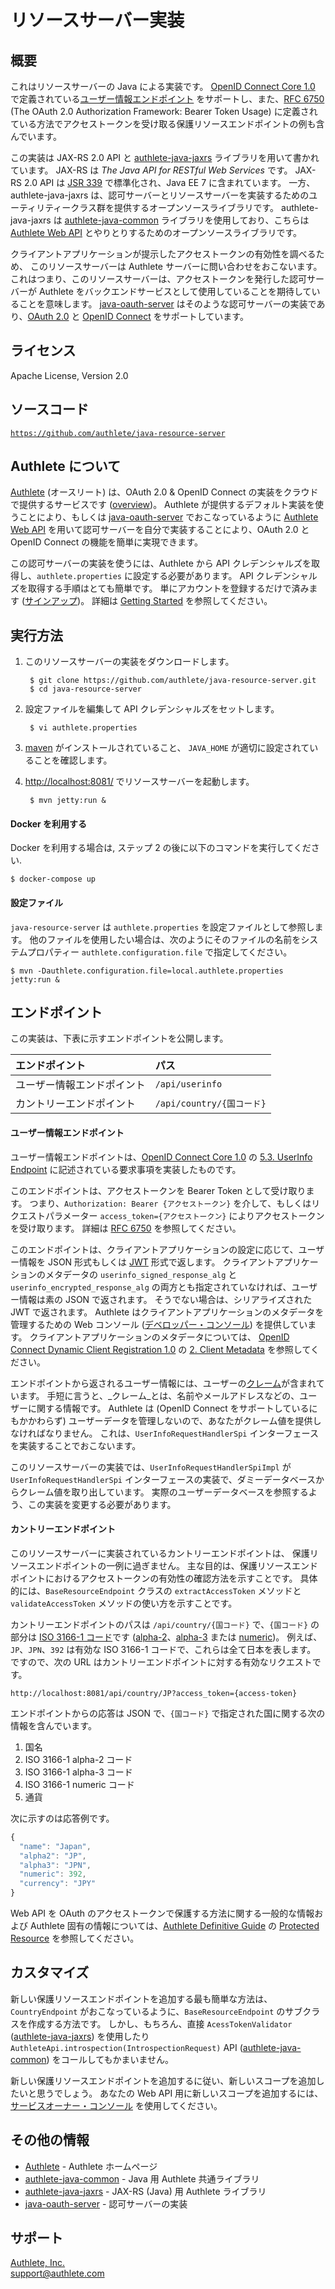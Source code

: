 リソースサーバー実装
====================

概要
----

これはリソースサーバーの Java による実装です。 [OpenID Connect Core 1.0][2]
で定義されている[ユーザー情報エンドポイント][1] をサポートし、また、[RFC 6750][3]
(The OAuth 2.0 Authorization Framework: Bearer Token Usage)
に定義されている方法でアクセストークンを受け取る保護リソースエンドポイントの例も含んでいます。

この実装は JAX-RS 2.0 API と [authlete-java-jaxrs][4] ライブラリを用いて書かれています。
JAX-RS は _The Java API for RESTful Web Services_ です。 JAX-RS 2.0 API は
[JSR 339][5] で標準化され、Java EE 7 に含まれています。 一方、authlete-java-jaxrs
は、認可サーバーとリソースサーバーを実装するためのユーティリティークラス群を提供するオープンソースライブラリです。
authlete-java-jaxrs は [authlete-java-common][6] ライブラリを使用しており、こちらは
[Authlete Web API][7] とやりとりするためのオープンソースライブラリです。

クライアントアプリケーションが提示したアクセストークンの有効性を調べるため、
このリソースサーバーは Authlete サーバーに問い合わせをおこないます。
これはつまり、このリソースサーバーは、アクセストークンを発行した認可サーバーが
Authlete をバックエンドサービスとして使用していることを期待していることを意味します。
[java-oauth-server][8] はそのような認可サーバーの実装であり、[OAuth 2.0][9] と
[OpenID Connect][10] をサポートしています。


ライセンス
----------

  Apache License, Version 2.0


ソースコード
------------

  <code>https://github.com/authlete/java-resource-server</code>


Authlete について
-----------------

[Authlete][11] (オースリート) は、OAuth 2.0 & OpenID Connect
の実装をクラウドで提供するサービスです ([overview][12])。 Authlete
が提供するデフォルト実装を使うことにより、もしくは [java-oauth-server][8]
でおこなっているように [Authlete Web API][7]
を用いて認可サーバーを自分で実装することにより、OAuth 2.0 と OpenID Connect
の機能を簡単に実現できます。

この認可サーバーの実装を使うには、Authlete から API
クレデンシャルズを取得し、`authlete.properties` に設定する必要があります。
API クレデンシャルズを取得する手順はとても簡単です。
単にアカウントを登録するだけで済みます ([サインアップ][13])。
詳細は [Getting Started][14] を参照してください。


実行方法
--------

1. このリソースサーバーの実装をダウンロードします。

        $ git clone https://github.com/authlete/java-resource-server.git
        $ cd java-resource-server

2. 設定ファイルを編集して API クレデンシャルズをセットします。

        $ vi authlete.properties

3. [maven][29] がインストールされていること、 `JAVA_HOME` が適切に設定されていることを確認します。

4. [http://localhost:8081/][15] でリソースサーバーを起動します。

        $ mvn jetty:run &

#### Docker を利用する

Docker を利用する場合は, ステップ 2 の後に以下のコマンドを実行してください.

    $ docker-compose up

#### 設定ファイル

`java-resource-server` は `authlete.properties` を設定ファイルとして参照します。
他のファイルを使用したい場合は、次のようにそのファイルの名前をシステムプロパティー
`authlete.configuration.file` で指定してください。

    $ mvn -Dauthlete.configuration.file=local.authlete.properties jetty:run &


エンドポイント
--------------

この実装は、下表に示すエンドポイントを公開します。

| エンドポイント             | パス                      |
|:---------------------------|:--------------------------|
| ユーザー情報エンドポイント | `/api/userinfo`           |
| カントリーエンドポイント   | `/api/country/{国コード}` |


#### ユーザー情報エンドポイント

ユーザー情報エンドポイントは、[OpenID Connect Core 1.0][2] の
[5.3. UserInfo Endpoint][1] に記述されている要求事項を実装したものです。

このエンドポイントは、アクセストークンを Bearer Token として受け取ります。
つまり、`Authorization: Bearer {アクセストークン}`
を介して、もしくはリクエストパラメーター `access_token={アクセストークン}`
によりアクセストークンを受け取ります。 詳細は [RFC 6750][20] を参照してください。

このエンドポイントは、クライアントアプリケーションの設定に応じて、ユーザー情報を
JSON 形式もしくは [JWT][18] 形式で返します。 クライアントアプリケーションのメタデータの
`userinfo_signed_response_alg` と `userinfo_encrypted_response_alg`
の両方とも指定されていなければ、ユーザー情報は素の JSON で返されます。
そうでない場合は、シリアライズされた JWT で返されます。 Authlete
はクライアントアプリケーションのメタデータを管理するための Web コンソール
([デベロッパー・コンソール][19]) を提供しています。
クライアントアプリケーションのメタデータについては、
[OpenID Connect Dynamic Client Registration 1.0][22] の [2. Client Metadata][21]
を参照してください。

エンドポイントから返されるユーザー情報には、ユーザーの[クレーム][27]が含まれています。
手短に言うと、_クレーム_とは、名前やメールアドレスなどの、ユーザーに関する情報です。
Authlete は (OpenID Connect をサポートしているにもかかわらず)
ユーザーデータを管理しないので、あなたがクレーム値を提供しなければなりません。
これは、`UserInfoRequestHandlerSpi` インターフェースを実装することでおこないます。

このリソースサーバーの実装では、`UserInfoRequestHandlerSpiImpl` が `UserInfoRequestHandlerSpi`
インターフェースの実装で、ダミーデータベースからクレーム値を取り出しています。
実際のユーザーデータベースを参照するよう、この実装を変更する必要があります。


#### カントリーエンドポイント

このリソースサーバーに実装されているカントリーエンドポイントは、
保護リソースエンドポイントの一例に過ぎません。
主な目的は、保護リソースエンドポイントにおけるアクセストークンの有効性の確認方法を示すことです。
具体的には、`BaseResourceEndpoint` クラスの `extractAccessToken` メソッドと
`validateAccessToken` メソッドの使い方を示すことです。

カントリーエンドポイントのパスは `/api/country/{国コード}` で、`{国コード}` の部分は
[ISO 3166-1 コード][23]です ([alpha-2][24]、[alpha-3][25] または [numeric][26])。
例えば、`JP`、`JPN`、`392` は有効な ISO 3166-1 コードで、これらは全て日本を表します。
ですので、次の URL はカントリーエンドポイントに対する有効なリクエストです。

    http://localhost:8081/api/country/JP?access_token={access-token}

エンドポイントからの応答は JSON で、`{国コード}` で指定された国に関する次の情報を含んでいます。

  1. 国名
  2. ISO 3166-1 alpha-2 コード
  3. ISO 3166-1 alpha-3 コード
  4. ISO 3166-1 numeric コード
  5. 通貨

次に示すのは応答例です。

```javascript
{
  "name": "Japan",
  "alpha2": "JP",
  "alpha3": "JPN",
  "numeric": 392,
  "currency": "JPY"
}
```

Web API を OAuth のアクセストークンで保護する方法に関する一般的な情報および
Authlete 固有の情報については、[Authlete Definitive Guide][17] の
[Protected Resource][16] を参照してください。


カスタマイズ
------------

新しい保護リソースエンドポイントを追加する最も簡単な方法は、`CountryEndpoint`
がおこなっているように、`BaseResourceEndpoint` のサブクラスを作成する方法です。
しかし、もちろん、直接 `AcessTokenValidator` ([authlete-java-jaxrs][4]) を使用したり
`AuthleteApi.introspection(IntrospectionRequest)` API ([authlete-java-common][6])
をコールしてもかまいません。

新しい保護リソースエンドポイントを追加するに従い、新しいスコープを追加したいと思うでしょう。
あなたの Web API 用に新しいスコープを追加するには、[サービスオーナー・コンソール][28]
を使用してください。


その他の情報
------------

- [Authlete][11] - Authlete ホームページ
- [authlete-java-common][6] - Java 用 Authlete 共通ライブラリ
- [authlete-java-jaxrs][4] - JAX-RS (Java) 用 Authlete ライブラリ
- [java-oauth-server][8] - 認可サーバーの実装


サポート
--------

[Authlete, Inc.][11]<br/>
support@authlete.com


[1]: http://openid.net/specs/openid-connect-core-1_0.html#UserInfo
[2]: http://openid.net/specs/openid-connect-core-1_0.html
[3]: http://tools.ietf.org/html/rfc6750
[4]: https://github.com/authlete/authlete-java-jaxrs
[5]: https://jcp.org/en/jsr/detail?id=339
[6]: https://github.com/authlete/authlete-java-common
[7]: https://www.authlete.com/documents/apis
[8]: https://github.com/authlete/java-oauth-server
[9]: http://tools.ietf.org/html/rfc6749
[10]: http://openid.net/connect/
[11]: https://www.authlete.com/
[12]: https://www.authlete.com/documents/overview
[13]: https://so.authlete.com/accounts/signup
[14]: https://www.authlete.com/documents/getting_started
[15]: http://localhost:8081/
[16]: https://www.authlete.com/documents/definitive_guide/protected_resource
[17]: https://www.authlete.com/documents/definitive_guide
[18]: http://tools.ietf.org/html/rfc7519
[19]: https://www.authlete.com/documents/cd_console
[20]: http://tools.ietf.org/html/rfc6750
[21]: http://openid.net/specs/openid-connect-registration-1_0.html#ClientMetadata
[22]: http://openid.net/specs/openid-connect-registration-1_0.html
[23]: http://en.wikipedia.org/wiki/ISO_3166-1
[24]: http://en.wikipedia.org/wiki/ISO_3166-1_alpha-2
[25]: http://en.wikipedia.org/wiki/ISO_3166-1_alpha-3
[26]: http://en.wikipedia.org/wiki/ISO_3166-1_numeric
[27]: http://openid.net/specs/openid-connect-core-1_0.html#Claims
[28]: https://www.authlete.com/documents/so_console
[29]: https://maven.apache.org/
